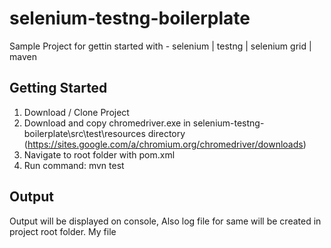 # selenium-testng-boilerplate

Sample Project for gettin started with - selenium | testng | selenium grid | maven

## Getting Started

1. Download / Clone Project
2. Download and copy chromedriver.exe in selenium-testng-boilerplate\src\test\resources directory (https://sites.google.com/a/chromium.org/chromedriver/downloads)
3. Navigate to root folder with pom.xml
4. Run command: mvn test

## Output
Output will be displayed on console, Also log file for same will be created in project root folder.
My file
